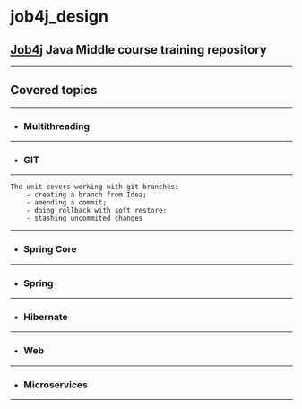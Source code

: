 # job4j_design

## **[Job4j](https://job4j.ru/)** Java Middle course training repository
___
## Covered topics
___
- ### Multithreading
---
- ### GIT
---
    The unit covers working with git branches:
        - creating a branch from Idea;
        - amending a commit;
        - doing rollback with soft restore;
        - stashing uncommited changes
---
- ### Spring Core
---
- ### Spring
---
- ### Hibernate
---
- ### Web
---
- ### Microservices
___ 
